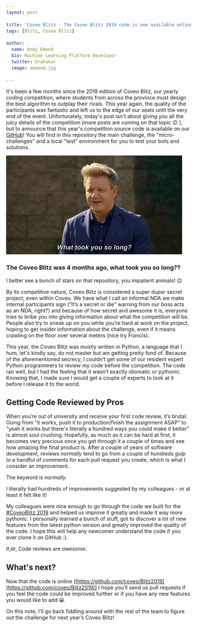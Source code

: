```yaml
---
layout: post

title: "Coveo Blitz - The Coveo Blitz 2019 code is now available online!"
tags: [Blitz, Coveo Blitz]

author:
  name: Andy Emond
  bio: Machine Learning Platform Developer
  twitter: Drahakar
  image: aemond.jpg

---
```


It's been a few months since the 2019 edition of Coveo Blitz, our yearly coding competition, where students from across the province must design the best algorithm to outplay their rivals. This year again, the quality of the participants was fantastic and left us to the edge of our seats until the very end of the event. Unfortunately, today's post isn't about giving you all the juicy details of the competition (more posts are coming on that topic 😉 ), but to announce that this year's competition source code is available on our [GitHub](https://github.com/coveo/Blitz2019)! You will find in this repository the main challenge, the "micro-challenges" and a local "test" environment for you to test your bots and solutions.

<!-- more -->


![What took you so long?](/images/2019-04-03/whattookyousolong.gif "What took you so long?")

### The Coveo Blitz was 4 months ago, what took you so long??

I better see a bunch of stars on that repository, you impatient animals! 😉

By its competitive nature, Coveo Blitz is considered a super duper secret project, even within Coveo. We have what I call an informal NDA we make internal participants sign (“it’s a secret or die” warning from our boss acts as an NDA, right?) and because of how secret and awesome it is, everyone tries to bribe you into giving information about what the competition will be. People also try to sneak up on you while you’re hard at work on the project, hoping to get insider information about the challenge, even if it means crawling on the floor over several meters (nice try Francis).


This year, the Coveo Blitz was mostly written in Python, a language that I hum, let's kindly say, do not master but am getting pretty fond of. Because of the aforementioned secrecy, I couldn’t get some of our resident expert Python programmers to review my code before the competition. The code ran well, but I had the feeling that it wasn’t exactly idiomatic or pythonic. Knowing that, I made sure I would get a couple of experts to look at it before I release it to the world. 


## Getting Code Reviewed by Pros

When you’re out of university and receive your first code review, it’s brutal. Going from "it works, push it to production/finish the assignment ASAP” to “yeah it works but there's literally a hundred ways you could make it better” is almost soul crushing. Hopefully, as much as it can be hard at first, it becomes very precious once you get through it a couple of times and see how amazing the final product is. After a couple of years of software development, reviews _normally_ tend to go from a couple of hundreds *gulp* to a handful of comments for each pull request you create, which is what I consider an improvement.

The keyword is _normally_.

I literally had hundreds of improvements suggested by my colleagues - or at least it felt like it!

My colleagues were nice enough to go through the code we built for the [#CoveoBlitz 2019](https://twitter.com/search?f=tweets&vertical=default&q=%23coveoblitz&src=typd) and helped us improve it greatly and made it way more pythonic. I personally learned a bunch of stuff, got to discover a lot of new features from the latest python version and greatly improved the quality of the code. I hope this will help any newcomer understand the code if you ever clone it on GitHub :). 

tl;dr, Code reviews are *awesome*.

## What's next?

Now that the code is online ([https://github.com/coveo/Blitz2019](https://github.com/coveo/Blitz2019)) I hope you’ll send us pull requests if you feel the code could be improved further or if you have any new features you would like to add 😀.

On this note, I’ll go back fiddling around with the rest of the team to figure out the challenge for next year’s Coveo Blitz!

